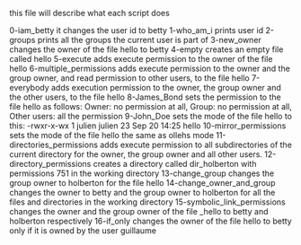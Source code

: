 this file will describe what each script does

0-iam_betty it changes the user id to betty
1-who_am_i prints user id
2-groups prints all the groups the current user is part of 
3-new_owner  changes the owner of the file hello to betty
4-empty creates an empty file called hello
5-execute adds execute permission to the owner of the file hello
6-multiple_permissions adds execute permission to the owner and the group owner, and read permission to other users, to the file hello
7-everybody adds execution permission to the owner, the group owner and the other users, to the file hello
8-James_Bond sets the permission to the file hello as follows: Owner: no permission at all, Group: no permission at all, Other users: all the permission
9-John_Doe sets the mode of the file hello to this: -rwxr-x-wx 1 julien julien 23 Sep 20 14:25 hello
10-mirror_permissions sets the mode of the file hello the same as ollehs mode
11-directories_permissions adds execute permission to all subdirectories of the current directory for the owner, the group owner and all other users. 
12-directory_permissions creates a directory called dir_holberton with permissions 751 in the working directory
13-change_group changes the group owner to holberton for the file hello
14-change_owner_and_group changes the owner to betty and the group owner to holberton for all the files and directories in the working directory
15-symbolic_link_permissions changes the owner and the group owner of the file _hello to betty and holberton respectively
16-if_only changes the owner of the file hello to betty only if it is owned by the user guillaume

